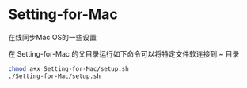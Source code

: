# Setting-for-Mac
在线同步Mac OS的一些设置

在 Setting-for-Mac 的父目录运行如下命令可以将特定文件软连接到 ~ 目录

```bash
chmod a+x Setting-for-Mac/setup.sh
./Setting-for-Mac/setup.sh
```

